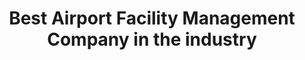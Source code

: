 ---
############################ Banner ##################################
custom_title_enabled: true
custom_title_value: "Best Airport Facility Management Company in the industry"
layout : "fms"
title: "Best Airport Facility Management Company in the industry"
description: "A powerful tool that can help you manage all your airport facilities as a whole. It can help you keep your staff on task and keep your facilities running smoothly. 
From clearing trash to runway lights, we take care of everything for you. Get notified every minute about the incidents happening and their resolution status."
keywords : [airport,e services,mobile app,ticket portal,service deskplusintegrated facility management,facility management system,maintenance management,airport facility management,airport management,building maintance,data migration,best airport facility management company,top facilities management companies,Top integrated facility management companies,top building management companies]
       ############################ OG tags #################################
locale: "en_US"
type: "website"
ogtitle: "Best Airport Facility Management Company in the industry" 
ogdescription: "A powerful tool that can help you manage all your airport facilities as a whole. It can help you keep your staff on task and keep your facilities running smoothly. 
From clearing trash to runway lights, we take care of everything for you. Get notified every minute about the incidents happening and their resolution status."   
link: "https://www.spritle.com/airport-management/"
site_name: "Spritle Software"
Ogimage: "https://www.spritle.com/images/airport/airport_preview.webp.pagespeed.ce.WkfbS_QTE-.webp" 
alt: "Best Airport Facility Management Company in the industry" 

########################### Twitter #################################
twitter_card: "summary_large_image"
twitter_title: "Best Airport Facility Management Company in the industry"  
twitter_description: "A powerful tool that can help you manage all your airport facilities as a whole. It can help you keep your staff on task and keep your facilities running smoothly. 
From clearing trash to runway lights, we take care of everything for you. Get notified every minute about the incidents happening and their resolution status."
twitter_creater: "@spritlesoftware"
twitter_image: "https://www.spritle.com/images/airport/airport_preview.webp.pagespeed.ce.WkfbS_QTE-.webp" 
Islanding: true
custom_footer: "The rest of the world isn’t going to wait for you to keep up with the **ever-evolving future** so what’s stopping you?"
custom_button: true
formlink : "airport-management"
labels : "hi"
banner:
  enable : true
  title : "**Best Airport Facility Management Company in the industry**"
  banner_heading:
  - "**One-stop solution for all your Airport facilities**"
  contents : "We provide a one-stop Facility Management System using ServiceDeskPlus. Integrate ManageEngine's SDP with your in-house system to create a powerful Airport Maintenance System and improve the whole airport experience."
  image: "images/airport/banner.webp"
  alt : "One-stop solution for all your Airport facilities"

  button:
    enable: true
    button_label: "Get ready to take off!"
    
collect_info:
  title: "Have a project in mind?"
  button_name: "Submit"
  link: "thankyouenquiry"
  details_textarea_title: "Have Somthing to say to us?*"
  form_name: "Project requirment"
  pagename: "Airport"

verticals:
  title : "Why choose us?"
  description : "Meet one of the Best Facility Management Companies for Airports."
  layout : "services"
  draft : false
  services:
  - name : "Support"
    color : "#F3FCFD"
    contents : "View service schedule tickets, Push notifications of tickets status, Calendar & list view of maintenance tasks."


  - name : "E-Services"
    color : "#FFFCF4"
    contents : "Raise tickets for your vehicle’s faults, Mobile app custom built with SDP, Easy Account Management & Customer Portal."

  - name : "Facility Management"
    color : "#FFF4F4"
    contents : "Customized mobile app, Automated Ticket generation with sensor inputs, Data migration to a new database  made easier."


############################## about us ################################
about_us:
  enable : true
  title : "Why Integrate with SDP?" 
  image : "images/airport/laptopp.webp"
  alt: "Integrate with SDP"
  contents : ""
  bulletpoints:
    - "With SLAs, automation, and customizable workflows in place, every incident is handled quickly and efficiently."
    - "Assists in monitoring all-natural calamities in order to prevent incidents." 
    - "Asset inventory provides a better understanding of your assets and infrastructure."
    - "SDP’s Web interface is designed to be simple. Users can choose new services and track the status of those services."
  button:
    enable: true
    button_label: "Take a look at our work!"
collect:
    title: "Fill out to view our projects!"
    button_name: "Submit"
    pagename: "Downloaded pdf from AIRPORT"
  
    

    
  

section2:
  description: "asd ad asDA dASD"
  enable : true
  title : "**Say Goodbye to Complicated to-do Lists!**"
  image : "images/airport/sec2.webp"
  alt: "Goodbye to Complicated to-do Lists"
  bulletpoints:
    - "Our unified ticketing system can help solve any issue, from clearing trash to runway light services." 
    - "This versatile ticketing system integrates with a current system and can handle all technical and non-technical difficulties."
    - "Automatically assign tickets according to Preset Business Logic, ensuring that the right task is pinned to the right person."
  button:
    enable: true
    button_label: "Join us today!"
    
collect_info:
  title: "Have a project in mind?"
  button_name: "Submit"
  link: "thankyouenquiry"
  details_textarea_title: "Have Somthing to say to us?*"
  form_name: "Project requirment"
  pagename: "Airport"

section3:
  enable : true
  title : "**Everything is at your fingertips!**"
  image : "images/airport/handmob.png"
  alt: "Everything is at your fingertips!"
  contents : ""
  bulletpoints:
    - "No matter where you are in the airport, get notified and track the progress of existing issues under the Fault Management portal."
    - "Track the utilization of your resources and task relationships to monitor the overall progress of the task using color-coded Gantt charts."
    - "The asset management portal helps you track and manage your purchases from creation of purchase orders to receipt of assets."
  button:
    enable: true
    button_label: "Ready? Take me there!"
collect_info:
  title: "Have a project in mind?"
  button_name: "Submit"
  link: "thankyouenquiry"
  details_textarea_title: "Have Somthing to say to us?*"
  form_name: "Project requirment"
  pagename: "Airport"


faq:
  question1: "Why do we need Airport Management?"
  answer1: "Managing Airport  seems to be hectic but with our Airport Management System in place, any kind of faults or abnormal activities can be deducted by our Fault Management System through the web or Mobile application and resolved using our unified ticketing portal."
  question2: "What are the benefits of Airport Management?"
  answer2: "1. Ensures operational functions<br>2. Efficient resource handling<br>3. Regulates maintenance activities<br>4. Saves time & hassle<br>5. Improves safety and security."
  question3: "Why are we the best Airport Facility Management Company?"
  answer3: "We are the best in the industry because we have already stepped into Asia’s largest airport which was awarded as World’s Best Airport for five consecutive years. We understand what exactly our customers need and provide services beyond their expectations. Our Airport Management System allows you to keep track of all the operations & maintenance on the premises. Our system acts as an integrated Facility Management System and E-Services portal."
  
---